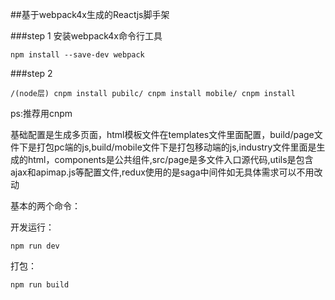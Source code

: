 ##基于webpack4x生成的Reactjs脚手架

###step 1 安装webpack4x命令行工具

```
npm install --save-dev webpack
```


###step 2

```
/(node层) cnpm install pubilc/ cnpm install mobile/ cnpm install 
```

ps:推荐用cnpm

基础配置是生成多页面，html模板文件在templates文件里面配置，build/page文件下是打包pc端的js,build/mobile文件下是打包移动端的js,industry文件里面是生成的html，components是公共组件,src/page是多文件入口源代码,utils是包含ajax和apimap.js等配置文件,redux使用的是saga中间件如无具体需求可以不用改动


基本的两个命令：

开发运行：

```
npm run dev 
```

打包：

```
npm run build
```